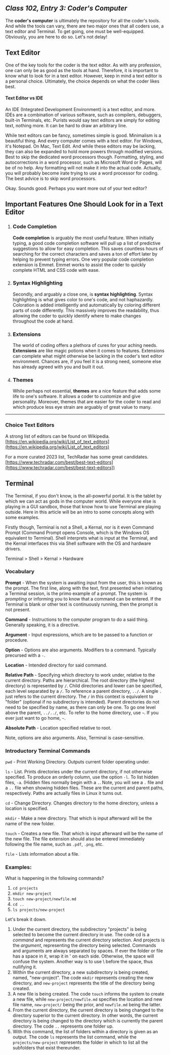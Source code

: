 ## *Class 102, Entry 3: Coder's Computer*

The **coder's computer** is ultimately the repository for all the coder's tools. And while the tools can vary, there are two major ones that all coders use,  a text editor and Terminal. To get going, one must be well-equipped. Obviously, you are here to do so. Let's not delay!

## Text Editor

One of the key tools for the coder is the text editor. As with any profession, one can only be as good as the tools at hand. Therefore, it is important to know what to look for in a text editor. However, keep in mind a text editor is a personal choice. Ultimately, the choice depends on what the coder likes best. 

#### Text Editor vs IDE 
An IDE (Integrated Development Environment) is a text editor, and more. IDEs are a combination of various software, such as compilers, debuggers, built-in Terminals, etc. Purists would say text editors are simply for editing text, nothing more. It can be hard to draw an arbitrary line.

While text editors can be fancy, sometimes simple is good. Minimalism is a beautiful thing. And every computer comes with a text editor. For Windows, it's Notepad. On Mac, Text Edit. And while these editors may be lacking, they can also be expanded to hold more powers through modified versions. Best to skip the dedicated word processors though. Formatting, styling, and autocorrections in a word processor, such as Microsoft Word or Pages, will be of no help. Any formatting will not make it into the actual code. Actually, you will probably become irate trying to use a word processor for coding. The best advice is to skip word processors.

Okay. Sounds good. Perhaps you want more out of your text editor?

## Important Features One Should Look for in a Text Editor

1. ### Code Completion
   
   **Code completion** is arguably the most useful feature. When initially typing, a good code completion software will pull up a list of predictive suggestions to allow for easy completion. This saves countless hours of searching for the correct characters and saves a ton of effort later by helping to prevent typing errors. One very popular code completion extension is Emmet. Emmet works to assist the coder to quickly complete HTML and CSS code with ease. 

3. ### Syntax Highlighting

   Secondly, and arguably a close one, is **syntax highlighting**. Syntax highlighting is what gives color to one's code, and not haphazardly. Coloration is added intelligently and automatically by coloring different parts of code differently. This massively improves the readability, thus allowing the coder to quickly identify where to make changes throughout the code at hand. 

4. ### Extensions

   The world of coding offers a plethora of cures for your aching needs. **Extensions** are like magic potions when it comes to features. Extensions can complete what might otherwise be lacking in the coder's text editor environment. Chances are, if you feel it is a strong need, someone else has already agreed with you and built it out. 

5. ### Themes

   While perhaps not essential, **themes** are a nice feature that adds some life to one's software. It allows a coder to customize and give personality. Moreover, themes that are easier for the coder to read and which produce less eye strain are arguably of great value to many.
   
___

### Choice Text Editors
A strong list of editors can be found on Wikipedia. [https://en.wikipedia.org/wiki/List_of_text_editors](https://en.wikipedia.org/wiki/List_of_text_editors)

For a more curated 2023 list, TechRadar has some great candidates. [https://www.techradar.com/best/best-text-editors](https://www.techradar.com/best/best-text-editors])

## Terminal

The Terminal, if you don't know, is the all-powerful portal. It is the tablet by which we can act as gods in the computer world. While everyone else is playing in a GUI sandbox, those that know how to use Terminal are playing outside. Here in this article will be an intro to some concepts along with some examples. 

Firstly though, Terminal is not a Shell, a Kernal, nor is it even Command Prompt (Command Prompt opens Console, which is the Windows OS equivalent to Terminal). Shell interprets what is input at the Terminal, and the Kernal interfaces this via Shell software with the OS and hardware drivers.

Terminal > Shell > Kernal > Hardware

### Vocabulary

**Prompt** - When the system is awaiting input from the user, this is known as the prompt. The first line, along with the text, first presented when initiating a Terminal session, is the primo example of a prompt. The system is *prompting* or informing you to know that a command can be entered. If the Terminal is blank or other text is continuously running, then the prompt is not present. 

**Command** - Instructions to the computer program to do a said thing. Generally speaking, it is a directive. 

**Argument** - Input expressions, which are to be passed to a function or procedure. 

**Option** - Options are also arguments. Modifiers to a command. Typically precursed with a `-`. 

**Location** - Intended directory for said command. 

**Relative Path** - Specifying which directory to work under, relative to the current directory. Paths are hierarchical. The root directory (the highest directory) is represented by `/`. Child directories and lower can be specified, each level separated by a `/`. To reference a parent directory, `../`. A single `.` just refers to the current directory. The `/` in this context is equivalent to "folder" (optional if no subdirectory is intended). Parent directories do not need to be specified by name, as there can only be one. To go one level above the parent, `../../`, etc. To refer to the home directory, use `~`. If you ever just want to go home, `~`. 

**Absolute Path** - Location specified relative to root. 

Note, options are also arguments. Also, Terminal is case-sensitive. 

### Introductory Terminal Commands

`pwd` - Print Working Directory. Outputs current folder operating under.

`ls` - List. Prints directories under the current directory, if not otherwise specified. To produce an orderly column, use the option `-l`. To list hidden files, `-a`. (Hidden files normally begin with a `.`.  Note, you will see a `.` file and a `..` file when showing hidden files. These are the current and parent paths, respectively. Paths are actually files in Linux it turns out. 

`cd` - Change Directory. Changes directory to the home directory, unless a location is specified.

`mkdir` - Make a new directory. That which is input afterward will be the name of the new folder. 

`touch` - Creates a new file. That which is input afterward will be the name of the new file. The file extension should also be entered immediately following the file name, such as `.pdf`, `.png`,  etc. 

`file` - Lists information about a file. 

### Examples:

What is happening in the following commands?

1. `cd projects`
2. `mkdir new-project`
3. `touch new-project/newfile.md`
4. `cd ..`
5. `ls projects/new-project`

Let's break it down.
1. Under the current directory, the subdirectory "projects" is being selected to become the current directory in use. The code cd is a *command* and represents the current directory selection. And projects is the *argument*, representing the directory being selected. Commands and arguments are always separated by spaces. If ever the folder or file has a space in it, wrap it in ' on each side. Otherwise, the space will confuse the system. Another way is to use \ before the space, thus nullifying it.
2. Within the current directory, a new subdirectory is being created, named, "new-project". The code `mkdir` represents creating the new directory, and `new-project` represents the title of the directory being created. 
3. A new file is being created. The code `touch` informs the system to create a new file, while `new-project/newfile.md` specifies the location and new file name, `new-project/` being the prior, and `newfile.md` being the latter. 
4. From the current directory, the current directory is being changed to the directory superior to the current directory. In other words, the current directory is being changed to the directory which is currently the parent directory. The code `..` represents one folder up. 
5. With this command, the list of folders within a directory is given as an output. The code `ls` represents the list command, while the `projects/new-project` represents the folder in which to list all the subfolders that exist thereunder. 
